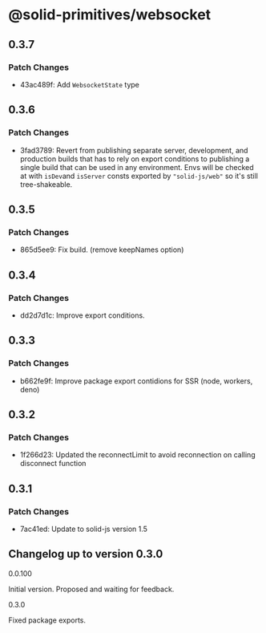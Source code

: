 # @solid-primitives/websocket

## 0.3.7

### Patch Changes

- 43ac489f: Add `WebsocketState` type

## 0.3.6

### Patch Changes

- 3fad3789: Revert from publishing separate server, development, and production builds that has to rely on export conditions
  to publishing a single build that can be used in any environment.
  Envs will be checked at with `isDev`and `isServer` consts exported by `"solid-js/web"` so it's still tree-shakeable.

## 0.3.5

### Patch Changes

- 865d5ee9: Fix build. (remove keepNames option)

## 0.3.4

### Patch Changes

- dd2d7d1c: Improve export conditions.

## 0.3.3

### Patch Changes

- b662fe9f: Improve package export contidions for SSR (node, workers, deno)

## 0.3.2

### Patch Changes

- 1f266d23: Updated the reconnectLimit to avoid reconnection on calling disconnect function

## 0.3.1

### Patch Changes

- 7ac41ed: Update to solid-js version 1.5

## Changelog up to version 0.3.0

0.0.100

Initial version. Proposed and waiting for feedback.

0.3.0

Fixed package exports.

